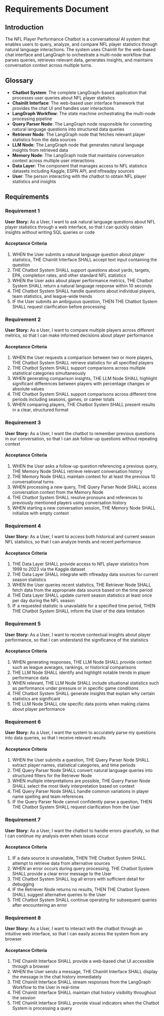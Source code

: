# Requirements Document

## Introduction

The NFL Player Performance Chatbot is a conversational AI system that enables users to query, analyze, and compare NFL player statistics through natural language interactions. The system uses Chainlit for the web-based chat interface and LangGraph to orchestrate a multi-node workflow that parses queries, retrieves relevant data, generates insights, and maintains conversation context across multiple turns.

## Glossary

- **Chatbot System**: The complete LangGraph-based application that processes user queries about NFL player statistics
- **Chainlit Interface**: The web-based user interface framework that provides the chat UI and handles user interactions
- **LangGraph Workflow**: The state machine orchestrating the multi-node processing pipeline
- **Query Parser Node**: The LangGraph node responsible for converting natural language questions into structured data queries
- **Retriever Node**: The LangGraph node that fetches relevant player statistics from the data sources
- **LLM Node**: The LangGraph node that generates natural language insights from retrieved data
- **Memory Node**: The LangGraph node that maintains conversation context across multiple user interactions
- **Data Layer**: The component that manages access to NFL statistics datasets including Kaggle, ESPN API, and nflreadpy sources
- **User**: The person interacting with the chatbot to obtain NFL player statistics and insights

## Requirements

### Requirement 1

**User Story:** As a User, I want to ask natural language questions about NFL player statistics through a web interface, so that I can quickly obtain insights without writing SQL queries or code

#### Acceptance Criteria

1. WHEN the User submits a natural language question about player statistics, THE Chainlit Interface SHALL accept text input containing the question
2. THE Chatbot System SHALL support questions about yards, targets, EPA, completion rates, and other standard NFL statistics
3. WHEN the User asks about player performance metrics, THE Chatbot System SHALL return a natural language response within 10 seconds
4. THE Chatbot System SHALL handle questions about individual players, team statistics, and league-wide trends
5. IF the User submits an ambiguous question, THEN THE Chatbot System SHALL request clarification before processing

### Requirement 2

**User Story:** As a User, I want to compare multiple players across different metrics, so that I can make informed decisions about player performance

#### Acceptance Criteria

1. WHEN the User requests a comparison between two or more players, THE Chatbot System SHALL retrieve statistics for all specified players
2. THE Chatbot System SHALL support comparisons across multiple statistical categories simultaneously
3. WHEN generating comparison insights, THE LLM Node SHALL highlight significant differences between players with percentage changes or absolute values
4. THE Chatbot System SHALL support comparisons across different time periods including seasons, games, or career totals
5. WHEN comparing players, THE Chatbot System SHALL present results in a clear, structured format

### Requirement 3

**User Story:** As a User, I want the chatbot to remember previous questions in our conversation, so that I can ask follow-up questions without repeating context

#### Acceptance Criteria

1. WHEN the User asks a follow-up question referencing a previous query, THE Memory Node SHALL retrieve relevant conversation history
2. THE Memory Node SHALL maintain context for at least the previous 10 conversational turns
3. WHEN processing a new query, THE Query Parser Node SHALL access conversation context from the Memory Node
4. THE Chatbot System SHALL resolve pronouns and references to previously mentioned players using conversation history
5. WHEN starting a new conversation session, THE Memory Node SHALL initialize with empty context

### Requirement 4

**User Story:** As a User, I want to access both historical and current season NFL statistics, so that I can analyze trends and recent performance

#### Acceptance Criteria

1. THE Data Layer SHALL provide access to NFL player statistics from 1999 to 2023 via the Kaggle dataset
2. THE Data Layer SHALL integrate with nflreadpy data sources for current season statistics
3. WHEN the User queries recent statistics, THE Retriever Node SHALL fetch data from the appropriate data source based on the time period
4. THE Data Layer SHALL update current season statistics at least once per day during the NFL season
5. IF a requested statistic is unavailable for a specified time period, THEN THE Chatbot System SHALL inform the User of the data limitation

### Requirement 5

**User Story:** As a User, I want to receive contextual insights about player performance, so that I can understand the significance of the statistics

#### Acceptance Criteria

1. WHEN generating responses, THE LLM Node SHALL provide context such as league averages, rankings, or historical comparisons
2. THE LLM Node SHALL identify and highlight notable trends in player performance data
3. WHEN relevant, THE LLM Node SHALL include situational statistics such as performance under pressure or in specific game conditions
4. THE Chatbot System SHALL generate insights that explain why certain statistics are significant
5. THE LLM Node SHALL cite specific data points when making claims about player performance

### Requirement 6

**User Story:** As a User, I want the system to accurately parse my questions into data queries, so that I receive relevant results

#### Acceptance Criteria

1. WHEN the User submits a question, THE Query Parser Node SHALL extract player names, statistical categories, and time periods
2. THE Query Parser Node SHALL convert natural language queries into structured filters for the Retriever Node
3. WHEN multiple interpretations are possible, THE Query Parser Node SHALL select the most likely interpretation based on context
4. THE Query Parser Node SHALL handle common variations in player name spelling and team references
5. IF the Query Parser Node cannot confidently parse a question, THEN THE Chatbot System SHALL request clarification from the User

### Requirement 7

**User Story:** As a User, I want the chatbot to handle errors gracefully, so that I can continue my analysis even when issues occur

#### Acceptance Criteria

1. IF a data source is unavailable, THEN THE Chatbot System SHALL attempt to retrieve data from alternative sources
2. WHEN an error occurs during query processing, THE Chatbot System SHALL provide a clear error message to the User
3. THE Chatbot System SHALL log all errors with sufficient detail for debugging
4. IF the Retriever Node returns no results, THEN THE Chatbot System SHALL suggest alternative queries to the User
5. THE Chatbot System SHALL continue operating for subsequent queries after encountering an error


### Requirement 8

**User Story:** As a User, I want to interact with the chatbot through an intuitive web interface, so that I can easily access the system from any browser

#### Acceptance Criteria

1. THE Chainlit Interface SHALL provide a web-based chat UI accessible through a browser
2. WHEN the User sends a message, THE Chainlit Interface SHALL display the message in the chat history immediately
3. THE Chainlit Interface SHALL stream responses from the LangGraph Workflow to the User in real-time
4. THE Chainlit Interface SHALL maintain chat history visibility throughout the session
5. THE Chainlit Interface SHALL provide visual indicators when the Chatbot System is processing a query
